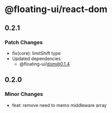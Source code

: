 # @floating-ui/react-dom

## 0.2.1

### Patch Changes

- fix(core): limitShift type
- Updated dependencies
  - @floating-ui/dom@0.1.4

## 0.2.0

### Minor Changes

- feat: remove need to memo middleware array
